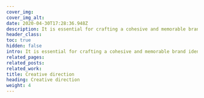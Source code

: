 ```yaml
---
cover_img: 
cover_img_alt:
date: 2020-04-30T17:28:36.948Z
description: It is essential for crafting a cohesive and memorable brand identity. It guides the visual and conceptual elements, ensuring consistency and resonance with the audience, ultimately differentiating the brand and creating a lasting impression. 
header_class: 
toc: true
hidden: false
intro: It is essential for crafting a cohesive and memorable brand identity. It guides the visual and conceptual elements, ensuring consistency and resonance with the audience, ultimately differentiating the brand and creating a lasting impression.
related_pages:
related_posts:
related_work:
title: Creative direction
heading: Creative direction
weight: 4
---
```


